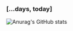 ### [...days, today]

![Anurag's GitHub stats](https://github-readme-stats.vercel.app/api?username=thbrthbr&show_icons=true&theme=스타일)

<!-- **thbrthbr/thbrthbr** is a ✨ _special_ ✨ repository because its `README.md` (this file) appears on your GitHub profile.

Here are some ideas to get you started:

- 🔭 I’m currently working on ...
- 🌱 I’m currently learning ...
- 👯 I’m looking to collaborate on ...
- 🤔 I’m looking for help with ...
- 💬 Ask me about ...
- 📫 How to reach me: ...
- 😄 Pronouns: ...
- ⚡ Fun fact: ... -->

